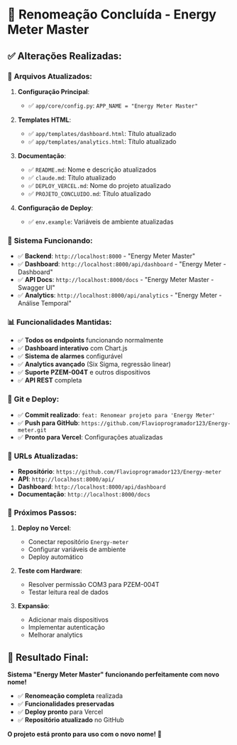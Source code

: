 # 🎉 Renomeação Concluída - Energy Meter Master

## ✅ **Alterações Realizadas:**

### 🔧 **Arquivos Atualizados:**

1. **Configuração Principal**:
   - ✅ `app/core/config.py`: `APP_NAME = "Energy Meter Master"`

2. **Templates HTML**:
   - ✅ `app/templates/dashboard.html`: Título atualizado
   - ✅ `app/templates/analytics.html`: Título atualizado

3. **Documentação**:
   - ✅ `README.md`: Nome e descrição atualizados
   - ✅ `claude.md`: Título atualizado
   - ✅ `DEPLOY_VERCEL.md`: Nome do projeto atualizado
   - ✅ `PROJETO_CONCLUIDO.md`: Título atualizado

4. **Configuração de Deploy**:
   - ✅ `env.example`: Variáveis de ambiente atualizadas

### 🚀 **Sistema Funcionando:**

- ✅ **Backend**: `http://localhost:8000` - "Energy Meter Master"
- ✅ **Dashboard**: `http://localhost:8000/api/dashboard` - "Energy Meter - Dashboard"
- ✅ **API Docs**: `http://localhost:8000/docs` - "Energy Meter Master - Swagger UI"
- ✅ **Analytics**: `http://localhost:8000/api/analytics` - "Energy Meter - Análise Temporal"

### 📊 **Funcionalidades Mantidas:**

- ✅ **Todos os endpoints** funcionando normalmente
- ✅ **Dashboard interativo** com Chart.js
- ✅ **Sistema de alarmes** configurável
- ✅ **Analytics avançado** (Six Sigma, regressão linear)
- ✅ **Suporte PZEM-004T** e outros dispositivos
- ✅ **API REST** completa

### 🔄 **Git e Deploy:**

- ✅ **Commit realizado**: `feat: Renomear projeto para 'Energy Meter'`
- ✅ **Push para GitHub**: `https://github.com/Flavioprogramador123/Energy-meter.git`
- ✅ **Pronto para Vercel**: Configurações atualizadas

### 🎯 **URLs Atualizadas:**

- **Repositório**: `https://github.com/Flavioprogramador123/Energy-meter`
- **API**: `http://localhost:8000/api/`
- **Dashboard**: `http://localhost:8000/api/dashboard`
- **Documentação**: `http://localhost:8000/docs`

### 📝 **Próximos Passos:**

1. **Deploy no Vercel**:
   - Conectar repositório `Energy-meter`
   - Configurar variáveis de ambiente
   - Deploy automático

2. **Teste com Hardware**:
   - Resolver permissão COM3 para PZEM-004T
   - Testar leitura real de dados

3. **Expansão**:
   - Adicionar mais dispositivos
   - Implementar autenticação
   - Melhorar analytics

## 🎉 **Resultado Final:**

**Sistema "Energy Meter Master" funcionando perfeitamente com novo nome!**

- ✅ **Renomeação completa** realizada
- ✅ **Funcionalidades preservadas**
- ✅ **Deploy pronto** para Vercel
- ✅ **Repositório atualizado** no GitHub

**O projeto está pronto para uso com o novo nome!** 🚀
